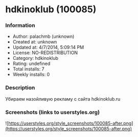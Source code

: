 # hdkinoklub (100085)

### Information
- Author: palachmb (unknown)
- Created at: unknown
- Updated at: 4/7/2014, 5:09:14 PM
- License: NO-REDISTRIBUTION
- Category: hdkinoklub
- Rating: undefined
- Total installs: 7
- Weekly installs: 0


### Description
Убираем назойливую рекламу с сайта hdkinoklub.ru


### Screenshots (links to userstyles.org)
![https://userstyles.org/style_screenshots/100085-after.png](https://userstyles.org/style_screenshots/100085-after.png)


